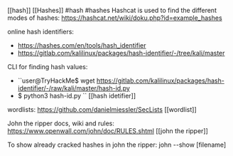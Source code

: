 [[hash]] [[Hashes]] #hash #hashes
Hashcat is used to find the different modes of hashes: https://hashcat.net/wiki/doku.php?id=example_hashes

online hash identifiers: 
- https://hashes.com/en/tools/hash_identifier
- https://gitlab.com/kalilinux/packages/hash-identifier/-/tree/kali/master
  
  
CLI for finding hash values: 
- ``user@TryHackMe$ wget https://gitlab.com/kalilinux/packages/hash-identifier/-/raw/kali/master/hash-id.py
- $ python3 hash-id.py  ``
[[hash idetifier]]


wordlists: https://github.com/danielmiessler/SecLists     [[wordlist]]

John the ripper docs, wiki and rules: https://www.openwall.com/john/doc/RULES.shtml [[john the ripper]]

To show already cracked hashes in john the ripper: john --show [filename]